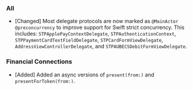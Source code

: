 ### All
* [Changed] Most delegate protocols are now marked as `@MainActor @preconcurrency` to improve support for Swift strict concurrency. This includes: `STPApplePayContextDelegate`, `STPAuthenticationContext`, `STPPaymentCardTextFieldDelegate`, `STPCardFormViewDelegate`, `AddressViewControllerDelegate`, and `STPAUBECSDebitFormViewDelegate`.

### Financial Connections
* [Added] Added an async versions of `present(from:)` and `presentForToken(from:)`.
